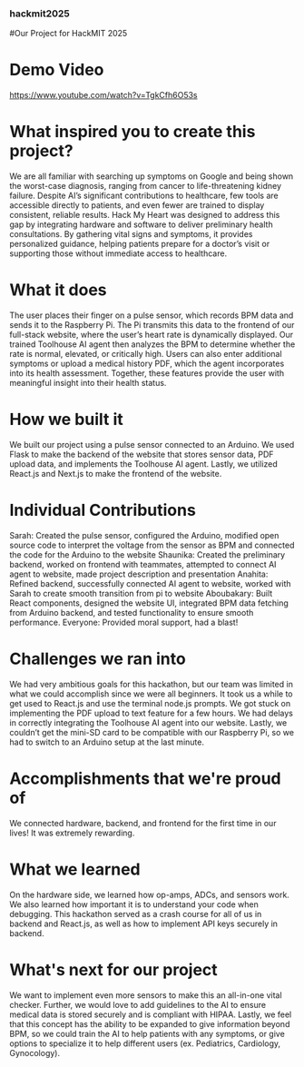 ### hackmit2025
#Our Project for HackMIT 2025
# Demo Video 
https://www.youtube.com/watch?v=TgkCfh6O53s 

# What inspired you to create this project?
We are all familiar with searching up symptoms on Google and being shown the worst-case diagnosis, ranging from cancer to life-threatening kidney failure. Despite AI’s significant contributions to healthcare, few tools are accessible directly to patients, and even fewer are trained to display consistent, reliable results. Hack My Heart was designed to address this gap by integrating hardware and software to deliver preliminary health consultations. By gathering vital signs and symptoms, it provides personalized guidance, helping patients prepare for a doctor’s visit or supporting those without immediate access to healthcare.
# What it does
The user places their finger on a pulse sensor, which records BPM data and sends it to the Raspberry Pi. The Pi transmits this data to the frontend of our full-stack website, where the user’s heart rate is dynamically displayed. Our trained Toolhouse AI agent then analyzes the BPM to determine whether the rate is normal, elevated, or critically high. Users can also enter additional symptoms or upload a medical history PDF, which the agent incorporates into its health assessment. Together, these features provide the user with meaningful insight into their health status.
# How we built it
We built our project using a pulse sensor connected to an Arduino. We used Flask to make the backend of the website that stores sensor data, PDF upload data, and implements the Toolhouse AI agent. Lastly, we utilized React.js and Next.js to make the frontend of the website. 
# Individual Contributions
Sarah: Created the pulse sensor, configured the Arduino, modified open source code to interpret the voltage from the sensor as BPM and connected the code for the Arduino to the website
Shaunika: Created the preliminary backend, worked on frontend with teammates, attempted to connect AI agent to website, made project description and presentation
Anahita: Refined backend, successfully connected AI agent to website, worked with Sarah to create smooth transition from pi to website
Aboubakary: Built React components, designed the website UI, integrated BPM data fetching from Arduino backend, and tested functionality to ensure smooth performance.
Everyone: Provided moral support, had a blast!
# Challenges we ran into
We had very ambitious goals for this hackathon, but our team was limited in what we could accomplish since we were all beginners. 
It took us a while to get used to React.js and use the terminal node.js prompts. 
We got stuck on implementing the PDF upload to text feature for a few hours.
We had delays in correctly integrating the Toolhouse AI agent into our website. 
Lastly, we couldn’t get the mini-SD card to be compatible with our Raspberry Pi, so we had to switch to an Arduino setup at the last minute.
# Accomplishments that we're proud of
We connected hardware, backend, and frontend for the first time in our lives! It was extremely rewarding. 
# What we learned
On the hardware side, we learned how op-amps, ADCs, and sensors work. We also learned how important it is to understand your code when debugging. This hackathon served as a crash course for all of us in backend and React.js, as well as how to implement API keys securely in backend.
# What's next for our project
We want to implement even more sensors to make this an all-in-one vital checker. Further, we would love to add guidelines to the AI to ensure medical data is stored securely and is compliant with HIPAA. Lastly, we feel that this concept has the ability to be expanded to give information beyond BPM, so we could train the AI to help patients with any symptoms, or give options to specialize it to help different users (ex. Pediatrics, Cardiology, Gynocology). 
